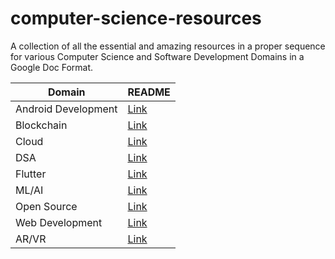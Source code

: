 # computer-science-resources

A collection of all the essential and amazing resources in a proper sequence for various Computer Science and Software Development Domains in a Google Doc Format.

| Domain              | README                                              |
| ------------------- | --------------------------------------------------- |
| Android Development | [Link](./resources/Android%20Development/README.md) |
| Blockchain          | [Link](./resources/Blockchain/README.md)            |
| Cloud               | [Link](./resources/Cloud/README.md)                 |
| DSA                 | [Link](./resources/DSA/README.md)                   |
| Flutter             | [Link](./resources/Flutter/README.md)               |
| ML/AI               | [Link](./resources/ML%20AI/README.md)               |
| Open Source         | [Link](./resources/Open%20Source/README.md)         |
| Web Development     | [Link](./resources/Web%20Development/README.md)     |
| AR/VR               | [Link](./resources/AR%20VR/README.md)               |
